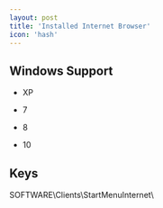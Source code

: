 ```yaml
---
layout: post
title: 'Installed Internet Browser'
icon: 'hash'
---
```


## Windows Support

- XP

- 7

- 8

- 10



## Keys

SOFTWARE\Clients\StartMenuInternet\

